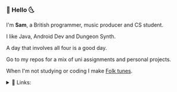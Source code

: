 ### 🌵 Hello 🌜

I'm **Sam**, a British programmer, music producer and CS student.

I like Java, Android Dev and Dungeon Synth.

A day that involves all four is a good day.

Go to my repos for a mix of uni assignments and personal projects.

When I'm not studying or coding I make [Folk tunes](https://www.aparanoidking.bandcamp.com).

<details>
<summary>🔗 Links:</summary>
<br>
  
[Bandcamp](https://www.aparanoidking.bandcamp.com)
  
[Instagram](https://www.instagram.com/aparanoidking)
  
[Linkedin](https://www.linkedin.com/in/samuelcommander/)
  
</details>



<!---
Sam-Commander/Sam-Commander is a ✨ special ✨ repository because its `README.md` (this file) appears on your GitHub profile.
You can click the Preview link to take a look at your changes.
--->
